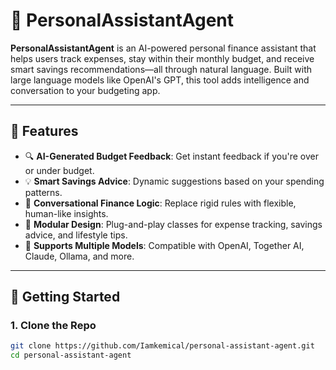 # 💸 PersonalAssistantAgent

**PersonalAssistantAgent** is an AI-powered personal finance assistant that helps users track expenses, stay within their monthly budget, and receive smart savings recommendations—all through natural language. Built with large language models like OpenAI's GPT, this tool adds intelligence and conversation to your budgeting app.

---

## 🧠 Features

- 🔍 **AI-Generated Budget Feedback**: Get instant feedback if you're over or under budget.
- 💡 **Smart Savings Advice**: Dynamic suggestions based on your spending patterns.
- 💬 **Conversational Finance Logic**: Replace rigid rules with flexible, human-like insights.
- 🧩 **Modular Design**: Plug-and-play classes for expense tracking, savings advice, and lifestyle tips.
- 🔐 **Supports Multiple Models**: Compatible with OpenAI, Together AI, Claude, Ollama, and more.

---

## 🚀 Getting Started

### 1. Clone the Repo

```bash
git clone https://github.com/Iamkemical/personal-assistant-agent.git
cd personal-assistant-agent
